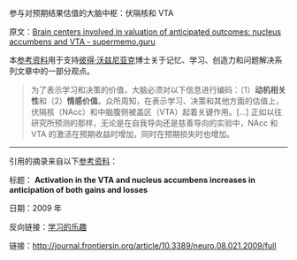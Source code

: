 参与对预期结果估值的大脑中枢：伏隔核和 VTA

原文：[Brain centers involved in valuation of anticipated outcomes: nucleus accumbens and VTA - supermemo.guru](https://supermemo.guru/wiki/Brain_centers_involved_in_valuation_of_anticipated_outcomes:_nucleus_accumbens_and_VTA)

本[参考资料](https://supermemo.guru/wiki/References)用于支持[彼得·沃兹尼亚克](https://supermemo.guru/wiki/Piotr_Wozniak)博士关于记忆、学习、创造力和问题解决系列文章中的一部分观点。

> 为了表示学习和决策的价值，大脑必须对以下信息进行编码：（1）**动机相关性**和（2）**情感价值**。众所周知，在表示学习、决策和其他方面的估值上，伏隔核（NAcc）和中脑腹侧被盖区（VTA）起着关键作用。[…] 正如以往研究所预测的那样，无论是在自我导向还是慈善导向的实验中，NAcc 和 VTA 的激活在预期收益时增加，同时在预期损失时也增加。

------

引用的摘录来自以下[参考资料](https://supermemo.guru/wiki/References)：

标题： **Activation in the VTA and nucleus accumbens increases in anticipation of both gains and losses**

日期：2009 年

反向链接：[学习的乐趣](https://supermemo.guru/wiki/Pleasure_of_learning)

链接：http://journal.frontiersin.org/article/10.3389/neuro.08.021.2009/full